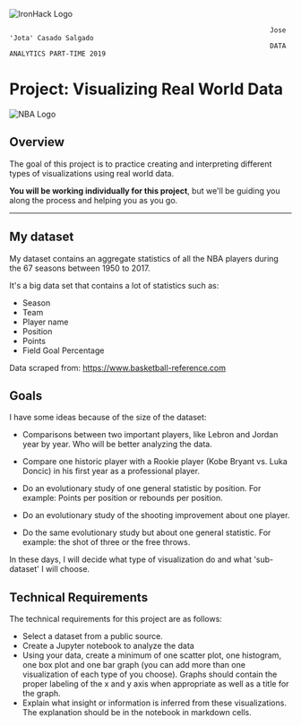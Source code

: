 ![IronHack Logo](https://s3-eu-west-1.amazonaws.com/ih-materials/uploads/upload_d5c5793015fec3be28a63c4fa3dd4d55.png)

                                                                     Jose 'Jota' Casado Salgado
                                                                     DATA ANALYTICS PART-TIME 2019


# Project: Visualizing Real World Data


![NBA Logo](https://www.freepnglogos.com/uploads/nba-logo-png/nba-stats-logo-documentation-with-examples-slothparadise-11.png)


## Overview

The goal of this project is to practice creating and interpreting different types of visualizations using real world data.

**You will be working individually for this project**, but we'll be guiding you along the process and helping you as you go. 

---

## My dataset

My dataset contains an aggregate statistics of all the NBA players during the 67 seasons between 1950 to 2017.

It's a big data set that contains a lot of statistics such as:

- Season
- Team
- Player name
- Position
- Points
- Field Goal Percentage


Data scraped from:
https://www.basketball-reference.com

## Goals

I have some ideas because of the size of the dataset:

- Comparisons between two important players, like Lebron and Jordan year by year. Who will be better analyzing the data.

- Compare one historic player with a Rookie player (Kobe Bryant vs. Luka Doncic) in his first year as a professional player.

- Do an evolutionary study of one general statistic by position. For example: Points per position or rebounds per position.

- Do an evolutionary study of the shooting improvement about one player.

- Do the same evolutionary study but about one general statistic. For example: the shot of three or the free throws.

In these days, I will decide what type of visualization do and what 'sub-dataset' I will choose.


## Technical Requirements

The technical requirements for this project are as follows:

 - Select a dataset from a public source.
 - Create a Jupyter notebook to analyze the data
 - Using your data, create a minimum of one scatter plot, one histogram, one box plot and one bar graph (you can add more than one visualization of each type of you choose). Graphs should contain the proper labeling of the x and y axis when appropriate as well as a title for the graph.
 - Explain what insight or information is inferred from these visualizations. The explanation should be in the notebook in markdown cells.




